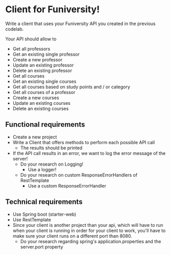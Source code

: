 # Client for Funiversity!

Write a client that uses your Funiversity API you created in the previous codelab.

Your API should allow to 
- Get all professors
- Get an existing single professor
- Create a new professor
- Update an existing professor
- Delete an existing professor
- Get all courses
- Get an existing single courses
- Get all courses based on study points and / or category
- Get all courses of a professor
- Create a new courses
- Update an existing courses
- Delete an existing courses

## Functional requirements

- Create a new project
- Write a Client that offers methods to perform each possible API call
    - The results should be printed
- If the API call results in an error, we want to log the error message of the server!
    - Do your research on Logging!
        - Use a logger!
    - Do your research on custom ResponseErrorHandlers of RestTemplate
        - Use a custom ResponseErrorHandler

## Technical requirements

- Use Spring boot (starter-web)
- Use RestTemplate
- Since your client is another project than your api, 
which will have to run when your client is running in order for your client to work, you'll have to make sure your client runs on a different port than 8080.
    - Do your research regarding spring's application.properties and the server.port property